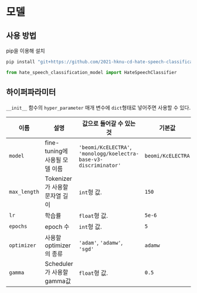 # 모델

## 사용 방법
pip을 이용해 설치
```sh
pip install "git+https://github.com/2021-hknu-cd-hate-speech-classification/model.git"
```

```py
from hate_speech_classification_model import HateSpeechClassifier
```

## 하이퍼파라미터
`__init__` 함수의 `hyper_parameter` 매개 변수에 `dict`형태로 넣어주면 사용할 수 있다.

| 이름 | 설명 | 값으로 들어갈 수 있는 것 | 기본값 |
|--|--|--| -- |
| `model` | fine-tuning에 사용될 모델 이름 | `'beomi/KcELECTRA'`, `'monologg/koelectra-base-v3-discriminator'`| `beomi/KcELECTRA` |
| `max_length` | Tokenizer가 사용할 문자열 길이 | `int`형 값. | `150` |
| `lr` | 학습률 | `float`형 값. | `5e-6` |
| `epochs` | epoch 수 | `int`형 값. | `5` |
| `optimizer` | 사용할 optimizer의 종류 | `'adam'`, `'adamw'`, `'sgd'` | `adamw` |
| `gamma` | Scheduler가 사용할 gamma값 | `float`형 값. | `0.5` |
